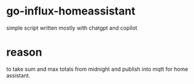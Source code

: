 # go-influx-homeassistant
 simple script written mostly with chatgpt and copilot

# reason
to take sum and max totals from midnight and publish into mqtt
for home assistant.

